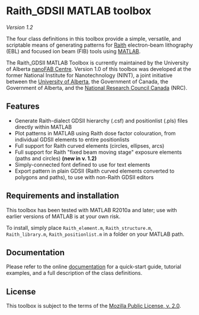 Raith_GDSII MATLAB toolbox
==========================

*Version 1.2*

The four class definitions in this toolbox provide a simple, versatile, and scriptable means of generating patterns for [Raith](http://www.raith.com) electron-beam lithography (EBL) and focused ion beam (FIB) tools using [MATLAB](http://www.mathworks.com/products/matlab/).

The Raith_GDSII MATLAB Toolbox is currently maintained by the University of Alberta [nanoFAB Centre](http://nanofab.ualberta.ca). Version 1.0 of this toolbox was developed at the former National Institute for Nanotechnology (NINT), a joint initiative between the [University of Alberta](http://www.ualberta.ca), the Government of Canada, the Government of Alberta, and the [National Research Council Canada](http://www.nrc-cnrc.gc.ca) (NRC).

Features
--------

* Generate Raith-dialect GDSII hierarchy (.csf) and positionlist (.pls) files directly within MATLAB
* Plot patterns in MATLAB using Raith dose factor colouration, from individual GDSII elements to entire positionlists
* Full support for Raith curved elements (circles, ellipses, arcs)  
* Full support for Raith "fixed beam moving stage" exposure elements (paths and circles)  **(new in v. 1.2)**
* Simply-connected font defined to use for text elements
* Export pattern in plain GDSII (Raith curved elements converted to polygons and paths), to use with non-Raith GDSII editors


Requirements and installation
-----------------------------

This toolbox has been tested with MATLAB R2010a and later; use with earlier versions of MATLAB is at your own risk.

To install, simply place `Raith_element.m`, `Raith_structure.m`, `Raith_library.m`, `Raith_positionlist.m` in a folder on your MATLAB path.


Documentation
-------------

Please refer to the online [documentation](#) for a quick-start guide, tutorial examples, and a full description of the class definitions.


License
-------

This toolbox is subject to the terms of the [Mozilla Public License, v. 2.0](http://mozilla.org/MPL/2.0/). 
